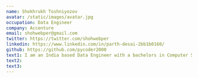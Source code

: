 ```yaml
---
name: Shokhrukh Toshniyozov
avatar: /static/images/avatar.jpg
occupation: Data Engineer
company: Accenture
email: shohwebper@gmail.com
twitter: https://twitter.com/shohwebper
linkedin: https://www.linkedin.com/in/parth-desai-2bb1b0160/
github: https://github.com/pycoder2000
text1: I am an India based Data Engineer with a bachelors in Computer Science. I am passionate about Data Science and Automation. I am also fascinated with Mathematics and wish to make a career out of it someday.
text2:
text3:
---
```

